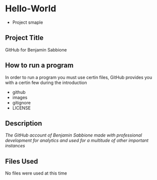 # Hello-World
- Project smaple


## Project Title 
GitHub for Benjamin Sabbione

## How to run a program 
In order to run a program you must use certin files, GitHub provides you with a certin few during the introduction
- github
- images
- gitignore
- LICENSE


## Description 
_The GitHub account of Benjamin Sabbione made with professional development for analytics and used for a multitude of other important instances_

## Files Used 
No files were used at this time

